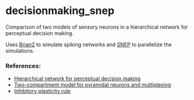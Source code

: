 # decisionmaking_snep

Comparison of two models of sensory neurons in a hierarchical network for perceptual decision making. 

Uses [Brian2](https://brian2.readthedocs.io/en/stable/) to simulate spiking networks and [SNEP](https://gitlab.tubit.tu-berlin.de/mackwood/snep) to parallelize the simulations.

### References:
- [Hierarchical network for perceptual decision making](https://www.nature.com/articles/ncomms7177)
- [Two-compartment model for pyramidal neurons and multiplexing](https://www.pnas.org/content/115/27/E6329)
- [Inhibitory plasticity rule](http://science.sciencemag.org/content/334/6062/1569.full)
